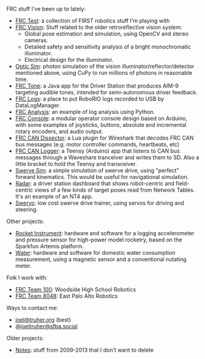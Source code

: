 FRC stuff I've been up to lately:

* [FRC Test](https://github.com/truher/frc-test): a collection of FIRST robotics stuff I'm playing with
* [FRC Vision](https://github.com/truher/frc-vision-old): Stuff related to  the older retroreflective vision system:
  * Global pose estimation and simulation, using OpenCV and stereo cameras.
  * Detailed safety and sensitivity analysis of a bright monochromatic illuminator.
  * Electrical design for the illuminator.
* [Optic Sim](https://github.com/truher/optic-sim): photon simulation of the vision illuminator/reflector/detector mentioned above, using CuPy to run millions of photons in reasonable time.
* [FRC Tone](https://github.com/truher/frc-tone): a Java app for the Driver Station that produces AIM-9 targeting audible tones, intended for semi-autonomous driver feedback.
* [FRC Logs](https://github.com/truher/frc-logs): a place to put RoboRIO logs recorded to USB by DataLogManager.
* [FRC Analysis](https://github.com/truher/frc-analysis): an example of log analysis using Python.
* [FRC Console](https://github.com/truher/console): a modular operator console design based on Arduino, with some examples of joysticks, buttons, absolute and incremental rotary encoders, and audio output.
* [FRC CAN Dissector](https://github.com/truher/frc-can-dissector): a Lua plugin for Wireshark that decodes FRC CAN bus messages (e.g. motor controller commands, heartbeats, etc)
* [FRC CAN Logger](https://github.com/truher/can-logger): a Teensy (Arduino) app that listens to CAN bus messages through a Waveshare tranceiver and writes them to SD.  Also a little bracket to hold the Teensy and transceiver.
* [Swerve Sim](https://github.com/truher/swerve-sim): a simple simulation of swerve drive, using "perfect" forward kinematics.  This would be useful for navigational simulation.
* [Radar](https://github.com/truher/radar): a driver station dashboard that shows robot-centric and field-centric views of a few kinds of target poses read from Network Tables.  It's an example of an NT4 app.
* [Swervo](https://github.com/truher/swervo): low cost swerve drive trainer, using servos for driving and steering.

Other projects:

* [Rocket Instrument](https://github.com/truher/RocketInstrument): hardware and software for a logging accelerometer and pressure sensor for high-power model rocketry, based on the Sparkfun Artemis platform.
* [Water](https://github.com/truher/water): hardware and software for domestic water consumption measurement, using a magnetic sensor and a conventional nutating meter.

Folk I work with:

* [FRC Team 100](https://github.com/team100): Woodside High School Robotics
* [FRC Team 8048](https://github.com/churrobots): East Palo Alto Robotics

Ways to contact me:
* joel@truher.org (best)
* @joeltruher@sfba.social

Older projects:
* [Notes](https://github.com/truher/notes): stuff from 2009-2013 that I don't want to delete

